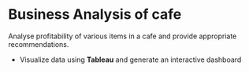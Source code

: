 # Business Analysis of cafe
Analyse profitability of various items in a cafe and provide appropriate recommendations.

- Visualize data using **Tableau** and generate an interactive dashboard
